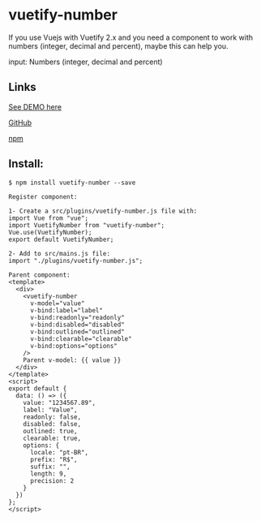 # vuetify-number

If you use Vuejs with Vuetify 2.x and you need a component to work with numbers (integer, decimal and percent), maybe this can help you.

input:
Numbers (integer, decimal and percent)

## Links
<p><a href="https://82wp9.csb.app/">See DEMO here</a></p>
<p><a href="https://github.com/juareznasato/vuetify-number" target="_blank">GitHub</a></p>
<p><a href="https://www.npmjs.com/package/vuetify-number" target="_blank">npm</a></p>

## Install:
```
$ npm install vuetify-number --save

Register component:

1- Create a src/plugins/vuetify-number.js file with:
import Vue from "vue";
import VuetifyNumber from "vuetify-number";
Vue.use(VuetifyNumber);
export default VuetifyNumber;

2- Add to src/mains.js file:
import "./plugins/vuetify-number.js";

Parent component:
<template>
  <div>
    <vuetify-number
      v-model="value"
      v-bind:label="label"
      v-bind:readonly="readonly"
      v-bind:disabled="disabled"
      v-bind:outlined="outlined"
      v-bind:clearable="clearable"
      v-bind:options="options"
    />
    Parent v-model: {{ value }}
  </div>
</template>
<script>
export default {
  data: () => ({
    value: "1234567.89",
    label: "Value",
    readonly: false,
    disabled: false,
    outlined: true,
    clearable: true,
    options: {
      locale: "pt-BR",
      prefix: "R$",
      suffix: "",
      length: 9,
      precision: 2
    }
  })
};
</script>

